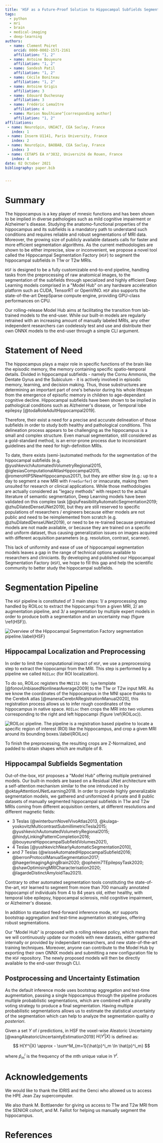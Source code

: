 ```yaml
---
title: 'HSF as a Future-Proof Solution to Hippocampal Subfields Segmentation in MRI'
tags:
  - python
  - mri
  - brain
  - medical-imaging
  - deep-learning
authors:
  - name: Clement Poiret
    orcid: 0000-0002-1571-2161
    affiliation: "1, 2"
  - name: Antoine Bouyeure
    affiliation: "1, 2"
  - name: Sandesh Patil
    affiliation: "1, 2"
  - name: Cécile Boniteau
    affiliation: "1, 2"
  - name: Antoine Grigis
    affiliation: 3
  - name: Edouard Duchesnay
    affiliation: 3
  - name: Frédéric Lemaître
    affiliation: 4
  - name: Marion Noulhiane^[corresponding author]
    affiliation: "1, 2"
affiliations:
 - name: NeuroSpin, UNIACT, CEA Saclay, France
   index: 1
 - name: Inserm U1141, Paris University, France
   index: 2
 - name: NeuroSpin, BAOBAB, CEA Saclay, France
   index: 3
 - name: CETAPS EA n°3832, Université de Rouen, France
   index: 4  
date: 02 October 2021
bibliography: paper.bib


---
```


# Summary

The hippocampus is a key player of mnesic functions and has been shown to be implied in diverse pathologies such as mild cognitive impairment or Alzheimer's disease. Studying the anatomo-functional properties of the hippocampus and its subfields is a mandatory path to understand such conditions and requires reliable and robust segmentations of MRI data. Moreover, the growing size of publicly available datasets calls for faster and more efficient segmentation algorithms. As the current methodologies are shown to be either imprecise, slow or inconvenient, we propose a novel tool called the Hippocampal Segmentation Factory (`HSF`) to segment the hippocampal subfields in T1w or T2w MRIs.

`HSF` is designed to be a fully customizable end-to-end pipeline, handling tasks from the preprocessing of raw anatomical images, to the segmentation of the subfields through specialized and highly efficient Deep Learning models comprised in a "Model Hub" on any hardware acceleration platform such as CUDA, TensorRT or OpenVINO. `HSF` also supports the state-of-the-art DeepSparse compute engine, providing GPU-class performances on CPU.

Our rolling-release Model Hub aims at facilitating the transition from lab-trained models to the end-user. While our built-in models are regularly retrained with an increasing amount of manually labeled MRIs, any other independent researchers can codelessly test and use and distribute their own ONNX models to the end-user through a simple CLI argument.

# Statement of Need

The hippocampus plays a major role in specific functions of the brain like the episodic memory, the memory containing specific spatio-temporal details. Divided in hippocampal subfields - namely the Cornu Ammonis, the Dentate Gyrus and the Subiculum - it is actively involved in episodic memory, learning, and decision making. Thus, those substructures are determining an important part of one's behavior during his whole lifespan from the emergence of episofic memory in children to age-dependant cognitive decline. Hippocampal subfields have been shown to be implied in pathological conditions such as Alzheimer's disease, or Temporal lobe epilepsy [@todaRoleAdultHippocampal2019].

Therefore, their exist a need for a precise and accurate delineation of those subfields in order to study both healthy and pathological conditions. This delineation process appears to be challenging as the hippocampus is a small and complex structure. Even manual segmentation, still considered as a gold-standard method, is an error-prone process due to inconsistant guidelines and the need for high-definition MRIs.

To date, there exists (semi-)automated methods for the segmentation of the hippocampal subfields (e.g. @yushkevichAutomatedVolumetryRegional2015, @iglesiasComputationalAtlasHippocampal2015, @romeroHIPSNewHippocampus2017), but they are either slow (e.g.: up to a day to segment a new MRI with `FreeSurfer`) or innacurate, making them unsuited for research or clinical applications. While those methodologies are actually considered as "legacy methods" with respect to the actual literature of semantic segmentation, Deep Learning models have been validated on this complex task [@qiuFeasibilityAutomaticSegmentation2019; @zhuDilatedDenseUNet2019], but they are still reserved to specific populations of researchers / engineers because either models are not public and need to be reimplemented from scratch (e.g. @zhuDilatedDenseUNet2019), or need to be re-trained because pretrained models are not made available, or because they are trained on a specific and uniform dataset, thus causing generalization issues on images acquired with different acquisition parameters (e.g. resolution, contrast, scanner).

This lack of uniformity and ease of use of hippocampal segmentation models leaves a gap in the range of technical options available to researchers and cliniciants. By developing and published our Hippocampal Segmentation Factory (`HSF`), we hope to fill this gap and help the scientific community to better study the hippocampal subfields.

# Segmentation Pipeline

The `HSF` pipeline is constituted of 3 main steps: 1/ a preprocessing step handled by ROILoc to extract the hippocampi from a given MRI, 2/ an augmentation pipeline, and 3/ a segmentation by multiple expert models in order to produce both a segmentation and an uncertainty map (figure \ref{HSF}).

![Overview of the Hippocampal Segmentation Factory segmentation pipeline.\label{HSF}](figures/hsf.png)

## Hippocampal Localization and Preprocessing

In order to limit the computational impact of `HSF`, we use a preprocessing step to extract the hippocampi from the MRI. This step is performed by a pipeline we called `ROILoc` (for ROI localization).

To do so, ROILoc registers the `MNI152 09c Sym` template [@fonovUnbiasedNonlinearAverage2009] to the T1w or T2w input MRI. As we know the coordinates of the hippocampus in the MNI space thanks to the CerebrA atlas [@maneraCerebrARegistrationManual2020], this registration process allows us to infer rough coordinates of the hippocampus in native space. `ROILoc` then crops the MRI into two volumes corresponding to the right and left hippocampi (figure \ref{ROILoc}).

![ROILoc pipeline. The pipeline is a registration based pipeline to locate a specific region of interest (ROI) like the hippocampus, and crop a given MRI around its bounding boxes.\label{ROILoc}](figures/roiloc.png)

To finish the preprocessing, the resulting crops are Z-Normalized, and padded to obtain shapes which are multiple of 8.

## Hippocampal Subfields Segmentation

Out-of-the-box, `HSF` proposes a "Model Hub" offering multiple pretrained models. Our built-in models are based on a Residual UNet architecture with a self-attention mechanism similar to the one introduced in by @oktayAttentionUNetLearning2018. In order to provide highly generalizable segmentation models, we gathered and uniformized 4 private and 8 public datasets of manually segmented hippocampal subfields in T1w and T2w MRIs coming from different acquisition centers, at different resolutions and different magnetic fields:

* 3 Teslas (@winterburnNovelVivoAtlas2013, @kulaga-yoskovitzMulticontrastSubmillimetricTesla2015; @yushkevichAutomatedVolumetryRegional2015; @hindyLinkingPatternCompletion2016; @bouyeureHippocampalSubfieldVolumes2021),
* 4 Teslas [@yushkevichNearlyAutomaticSegmentation2010],
* and 7 Teslas (@wisseAutomatedHippocampalSubfield2016; @berronProtocolManualSegmentation2017; @haegerImagingAgingBrain2020; @opheim7TEpilepsyTask2020; @shawOptimisingMRICharacterisation2020; @lagardeDistinctAmyloidTau2021).

Contrary to other automated segmentation tools constituting the state-of-the-art, `HSF` learned to segment from more than 700 manually annotated hippocampi of individuals from 4 to 84 years old, either healthy, with temporal lobe epilepsy, hippocampal sclerosis, mild cognitive impairment, or Alzheimer's disease.

In addition to standard feed-forward inference mode, `HSF` supports bootstrap aggregation and test-time augmentation strategies, offering robust segmentations.

Our "Model Hub" is proposed with a rolling release policy, which means that we will continuously update our models with new datasets, either gathered internally or provided by independant researchers, and new state-of-the-art training techniques. Moreover, anyone can contribute to the Model Hub by exporting their own ONNX models and submitting a new configuration file to the `HSF` repository. The newly proposed models will then be directly available to the end-user through CLI.

## Postprocessing and Uncertainty Estimation

As the default inference mode uses bootstrap aggregation and test-time augmentation, passing a single hippocampus through the pipeline produces multiple probabilistic segmentations, which are combined with a plurality voting strategy to produce a final segmentation. Having multiple probabilistic segmentations allows us to estimate the statistical uncertainty of the segmentation which can help to analyze the segmentation quality *a posteriori*.

Given a set $Y$ of $i$ predictions, in HSF the voxel-wise Aleatoric Uncertainty [@wangAleatoricUncertaintyEstimation2019] $H(Y^i|X)$ is defined as:

$$
H(Y^i|X) \approx - \sum^M_{m=1}{\hat{p}^i_m \ln \hat{p}^i_m}
$$

where $\hat{p}^i_m$ is the frequency of the $m$th unique value in $Y^i$.

# Acknowledgements

We would like to thank the IDRIS and the Genci who allowed us to access the HPE Jean Zay supercomputer.

We also thank M. Bottlaender for giving us access to T1w and T2w MRI from the SENIOR cohort, and M. Faillot for helping us manually segment the hippocampus.

# References
